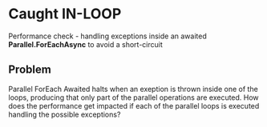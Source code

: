# Caught IN-LOOP
Performance check - handling exceptions inside an awaited **Parallel.ForEachAsync** to avoid a short-circuit

## Problem
Parallel ForEach Awaited halts when an exeption is thrown inside one of the loops, producing that only part of the parallel operations are executed.
How does the performance get impacted if each of the parallel loops is executed handling the possible exceptions?

